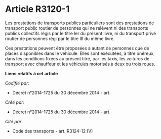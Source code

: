 # Article R3120-1

Les prestations de transports publics particuliers sont des prestations de transport public routier de personnes qui ne
relèvent ni des transports publics collectifs régis par le titre Ier du présent livre, ni du transport privé routier de
personnes régi par le titre III du même livre.

Ces prestations peuvent être proposées à autant de personnes que de places disponibles dans le véhicule. Elles sont
exécutées, à titre onéreux, dans les conditions fixées au présent titre, par les taxis, les voitures de transport avec
chauffeur et les véhicules motorisés à deux ou trois roues.

**Liens relatifs à cet article**

_Codifié par_:

  - Décret n°2014-1725 du 30 décembre 2014 - art.

_Créé par_:

  - Décret n°2014-1725 du 30 décembre 2014 - art.

_Cité par_:

  - Code des transports - art. R3124-12 (V)
